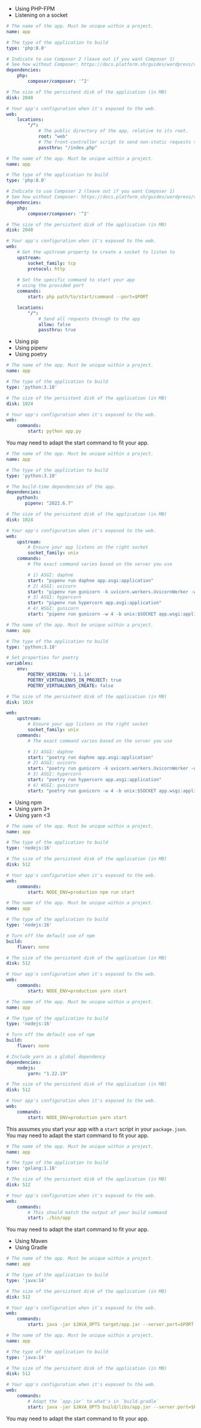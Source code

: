 <div x-show="stack === 'php'">

<ul class="{{ partial "codetabs/tab-control-list-styles" }}">
  <li class="{{ partial "codetabs/tab-control-tab-styles" }}">
    <a
      class="{{ partial "codetabs/tab-control-link-styles" }}"
      :class="{ '{{ partial "codetabs/tab-control-link-active-styles" }}': frametech === 'default' }"
      @click="switchFrametech('default')"
    >
        Using PHP-FPM
    </a>
  </li>
  <li class="{{ partial "codetabs/tab-control-tab-styles" }}">
    <a
      class="{{ partial "codetabs/tab-control-link-styles" }}"
      :class="{ '{{ partial "codetabs/tab-control-link-active-styles" }}': frametech === 'socket' }"
      @click="switchFrametech('socket')"
    >
        Listening on a socket
    </a>
  </li>
</ul>

<div role="tabpanel" x-show="frametech === 'default'" :aria-hidden="frametech === 'default'" class="{{ partial "codetabs/tab-styles" }} {{ partial "codetabs/tab-children-styles" }}">

```yaml {location=".platform.app.yaml"}
# The name of the app. Must be unique within a project.
name: app

# The type of the application to build
type: 'php:8.0'

# Indicate to use Composer 2 (leave out if you want Composer 1)
# See how without Composer: https://docs.platform.sh/guides/wordpress/vanilla.html
dependencies:
    php: 
        composer/composer: '^2'

# The size of the persistent disk of the application (in MB)
disk: 2048

# Your app's configuration when it's exposed to the web.
web:
    locations:
        "/":
            # The public directory of the app, relative to its root.
            root: "web"
            # The front-controller script to send non-static requests to.
            passthru: "/index.php"
```

</div>

<div role="tabpanel" x-show="frametech === 'socket'" :aria-hidden="frametech === 'socket'" class="{{ partial "codetabs/tab-styles" }} {{ partial "codetabs/tab-children-styles" }}">

```yaml {location=".platform.app.yaml"}
# The name of the app. Must be unique within a project.
name: app

# The type of the application to build
type: 'php:8.0'

# Indicate to use Composer 2 (leave out if you want Composer 1)
# See how without Composer: https://docs.platform.sh/guides/wordpress/vanilla.html
dependencies:
    php: 
        composer/composer: '^2'

# The size of the persistent disk of the application (in MB)
disk: 2048

# Your app's configuration when it's exposed to the web.
web:
    # Set the upstream property to create a socket to listen to
    upstream:
        socket_family: tcp
        protocol: http
    
    # Set the specific command to start your app
    # using the provided port
    commands:
        start: php path/to/start/command --port=$PORT

    locations:
        "/":
            # Send all requests through to the app
            allow: false
            passthru: true
```

</div>
</div>

<div x-show="stack === 'python'">

<ul class="{{ partial "codetabs/tab-control-list-styles" }}">
  <li class="{{ partial "codetabs/tab-control-tab-styles" }}">
    <a
      class="{{ partial "codetabs/tab-control-link-styles" }}"
      :class="{ '{{ partial "codetabs/tab-control-link-active-styles" }}': frametech === 'default' }"
      @click="switchFrametech('default')"
    >
        Using pip
    </a>
  </li>
  <li class="{{ partial "codetabs/tab-control-tab-styles" }}">
    <a
      class="{{ partial "codetabs/tab-control-link-styles" }}"
      :class="{ '{{ partial "codetabs/tab-control-link-active-styles" }}': frametech === 'pipenv' }"
      @click="switchFrametech('pipenv')"
    >
        Using pipenv
    </a>
  </li>
  <li class="{{ partial "codetabs/tab-control-tab-styles" }}">
    <a
      class="{{ partial "codetabs/tab-control-link-styles" }}"
      :class="{ '{{ partial "codetabs/tab-control-link-active-styles" }}': frametech === 'poetry' }"
      @click="switchFrametech('poetry')"
    >
        Using poetry
    </a>
  </li>
</ul>

<div role="tabpanel" x-show="frametech === 'default'" :aria-hidden="frametech === 'default'" class="{{ partial "codetabs/tab-styles" }} {{ partial "codetabs/tab-children-styles" }}">

```yaml {location=".platform.app.yaml"}
# The name of the app. Must be unique within a project.
name: app

# The type of the application to build
type: 'python:3.10'

# The size of the persistent disk of the application (in MB)
disk: 1024

# Your app's configuration when it's exposed to the web.
web:
    commands:
        start: python app.py
```

You may need to adapt the start command to fit your app.

</div>

<div role="tabpanel" x-show="frametech === 'pipenv'" :aria-hidden="frametech === 'pipenv'" class="{{ partial "codetabs/tab-styles" }} {{ partial "codetabs/tab-children-styles" }}">

```yaml {location=".platform.app.yaml"}
# The name of the app. Must be unique within a project.
name: app

# The type of the application to build
type: 'python:3.10'

# The build-time dependencies of the app.
dependencies:
    python3:
       pipenv: "2022.6.7"

# The size of the persistent disk of the application (in MB)
disk: 1024

# Your app's configuration when it's exposed to the web.
web:
    upstream:
        # Ensure your app listens on the right socket
        socket_family: unix
    commands:
        # The exact command varies based on the server you use

        # 1) ASGI: daphne
        start: "pipenv run daphne app.asgi:application"
        # 2) ASGI: uvicorn
        start: "pipenv run gunicorn -k uvicorn.workers.UvicornWorker -w 4 -b unix:$SOCKET app.wsgi:application"
        # 3) ASGI: hypercorn
        start: "pipenv run hypercorn app.asgi:application"
        # 4) WSGI: gunicorn
        start: "pipenv run gunicorn -w 4 -b unix:$SOCKET app.wsgi:application"
```

</div>

<div role="tabpanel" x-show="frametech === 'poetry'" :aria-hidden="frametech === 'poetry'" class="{{ partial "codetabs/tab-styles" }} {{ partial "codetabs/tab-children-styles" }}">

```yaml {location=".platform.app.yaml"}
# The name of the app. Must be unique within a project.
name: app

# The type of the application to build
type: 'python:3.10'

# Set properties for poetry
variables:
    env:
        POETRY_VERSION: '1.1.14'
        POETRY_VIRTUALENVS_IN_PROJECT: true
        POETRY_VIRTUALENVS_CREATE: false

# The size of the persistent disk of the application (in MB)
disk: 1024

web:
    upstream:
        # Ensure your app listens on the right socket
        socket_family: unix
    commands:
        # The exact command varies based on the server you use

        # 1) ASGI: daphne
        start: "poetry run daphne app.asgi:application"
        # 2) ASGI: uvicorn
        start: "poetry run gunicorn -k uvicorn.workers.UvicornWorker -w 4 -b unix:$SOCKET app.wsgi:application"
        # 3) ASGI: hypercorn
        start: "poetry run hypercorn app.asgi:application"
        # 4) WSGI: gunicorn
        start: "poetry run gunicorn -w 4 -b unix:$SOCKET app.wsgi:application"
```

</div>

</div>

<div x-show="stack === 'nodejs'">

<ul class="{{ partial "codetabs/tab-control-list-styles" }}">
  <li class="{{ partial "codetabs/tab-control-tab-styles" }}">
    <a
      class="{{ partial "codetabs/tab-control-link-styles" }}"
      :class="{ '{{ partial "codetabs/tab-control-link-active-styles" }}': frametech === 'default' }"
      @click="switchFrametech('default')"
    >
        Using npm
    </a>
  </li>
  <li class="{{ partial "codetabs/tab-control-tab-styles" }}">
    <a
      class="{{ partial "codetabs/tab-control-link-styles" }}"
      :class="{ '{{ partial "codetabs/tab-control-link-active-styles" }}': frametech === 'yarn3' }"
      @click="switchFrametech('yarn3')"
    >
        Using yarn 3+
    </a>
  </li>
  <li class="{{ partial "codetabs/tab-control-tab-styles" }}">
    <a
      class="{{ partial "codetabs/tab-control-link-styles" }}"
      :class="{ '{{ partial "codetabs/tab-control-link-active-styles" }}': frametech === 'yarnOld' }"
      @click="switchFrametech('yarnOld')"
    >
        Using yarn &lt;3
    </a>
  </li>
</ul>

<div role="tabpanel" x-show="frametech === 'default'" :aria-hidden="frametech === 'default'" class="{{ partial "codetabs/tab-styles" }} {{ partial "codetabs/tab-children-styles" }}">

```yaml {location=".platform.app.yaml"}
# The name of the app. Must be unique within a project.
name: app

# The type of the application to build
type: 'nodejs:16'

# The size of the persistent disk of the application (in MB)
disk: 512

# Your app's configuration when it's exposed to the web.
web:
    commands:
        start: NODE_ENV=production npm run start
```
</div>

<div role="tabpanel" x-show="frametech === 'yarn3'" :aria-hidden="frametech === 'yarn3'" class="{{ partial "codetabs/tab-styles" }} {{ partial "codetabs/tab-children-styles" }}">

```yaml {location=".platform.app.yaml"}
# The name of the app. Must be unique within a project.
name: app

# The type of the application to build
type: 'nodejs:16'

# Turn off the default use of npm
build:
    flavor: none

# The size of the persistent disk of the application (in MB)
disk: 512

# Your app's configuration when it's exposed to the web.
web:
    commands:
        start: NODE_ENV=production yarn start
```

</div>

<div role="tabpanel" x-show="frametech === 'yarnOld'" :aria-hidden="frametech === 'yarnOld'" class="{{ partial "codetabs/tab-styles" }} {{ partial "codetabs/tab-children-styles" }}">

```yaml {location=".platform.app.yaml"}
# The name of the app. Must be unique within a project.
name: app

# The type of the application to build
type: 'nodejs:16'

# Turn off the default use of npm
build:
    flavor: none

# Include yarn as a global dependency
dependencies:
    nodejs:
        yarn: "1.22.19"

# The size of the persistent disk of the application (in MB)
disk: 512

# Your app's configuration when it's exposed to the web.
web:
    commands:
        start: NODE_ENV=production yarn start
```

</div>

This assumes you start your app with a `start` script in your `package.json`.
You may need to adapt the start command to fit your app.
</div>

<div x-show="stack === 'golang'">

```yaml {location=".platform.app.yaml"}
# The name of the app. Must be unique within a project.
name: app

# The type of the application to build
type: 'golang:1.18'

# The size of the persistent disk of the application (in MB)
disk: 512

# Your app's configuration when it's exposed to the web.
web:
    commands:
        # This should match the output of your build command
        start: ./bin/app
```

You may need to adapt the start command to fit your app.
</div>

<div x-show="stack === 'java'">

<ul class="{{ partial "codetabs/tab-control-list-styles" }}">
  <li class="{{ partial "codetabs/tab-control-tab-styles" }}">
    <a
      class="{{ partial "codetabs/tab-control-link-styles" }}"
      :class="{ '{{ partial "codetabs/tab-control-link-active-styles" }}': frametech === 'default' }"
      @click="switchFrametech('default')"
    >
        Using Maven
    </a>
  </li>
  <li class="{{ partial "codetabs/tab-control-tab-styles" }}">
    <a
      class="{{ partial "codetabs/tab-control-link-styles" }}"
      :class="{ '{{ partial "codetabs/tab-control-link-active-styles" }}': frametech === 'gradle' }"
      @click="switchFrametech('gradle')"
    >
        Using Gradle
    </a>
  </li>
</ul>

<div role="tabpanel" x-show="frametech === 'default'" :aria-hidden="frametech === 'default'" class="{{ partial "codetabs/tab-styles" }} {{ partial "codetabs/tab-children-styles" }}">

```yaml {location=".platform.app.yaml"}
# The name of the app. Must be unique within a project.
name: app

# The type of the application to build
type: 'java:14'

# The size of the persistent disk of the application (in MB)
disk: 512

# Your app's configuration when it's exposed to the web.
web:
    commands:
        start: java -jar $JAVA_OPTS target/app.jar --server.port=$PORT
```
</div>

<div role="tabpanel" x-show="frametech === 'gradle'" :aria-hidden="frametech === 'gradle'" class="{{ partial "codetabs/tab-styles" }} {{ partial "codetabs/tab-children-styles" }}">

```yaml {location=".platform.app.yaml"}
# The name of the app. Must be unique within a project.
name: app

# The type of the application to build
type: 'java:14'

# The size of the persistent disk of the application (in MB)
disk: 512

# Your app's configuration when it's exposed to the web.
web:
    commands:
        # Adapt the `app.jar` to what's in `build.gradle`
        start: java -jar $JAVA_OPTS build/libs/app.jar --server.port=$PORT
```
</div>

You may need to adapt the start command to fit your app.
</div>
